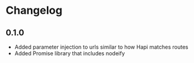 # Changelog

## 0.1.0

- Added parameter injection to urls similar to how Hapi matches routes
- Added Promise library that includes nodeify
